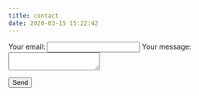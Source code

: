 ```yaml
---
title: contact
date: 2020-03-15 15:22:42
---
```


<!-- modify this form HTML and place wherever you want your form -->

<div>
<form
  action="https://formspree.io/mvoqkkaz"
  method="POST"
>
  <label>
    Your email:
    <input type="text" name="_replyto">
  </label>
  <label>
    Your message:
    <textarea name="message"></textarea>
  </label>

  <!-- your other form fields go here -->

<button type="submit">Send</button>

</form></div>
